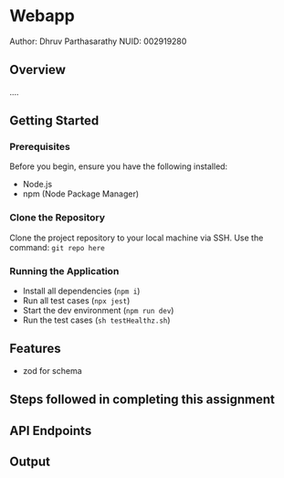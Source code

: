 # Webapp

Author: Dhruv Parthasarathy
NUID: 002919280

## Overview

....

## Getting Started

### Prerequisites

Before you begin, ensure you have the following installed:

- Node.js
- npm (Node Package Manager)

### Clone the Repository

Clone the project repository to your local machine via SSH. Use the command:
    `git repo here`

### Running the Application

- Install all dependencies (`npm i`)
- Run all test cases (`npx jest`)
- Start the dev environment (`npm run dev`)
- Run the test cases (`sh testHealthz.sh`)

## Features

- zod for schema


## Steps followed in completing this assignment


## API Endpoints



## Output 
